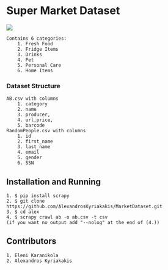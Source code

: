 # Super Market Dataset
![](https://www.naftemporiki.gr/fu/p/1493489/638/399/0x000000000167101b/2/2.jpg)
    
    Contains 6 categories:
        1. Fresh Food
        2. Fridge Items
        3. Drinks
        4. Pet
        5. Personal Care
        6. Home Items
### Dataset Structure
    AB.csv with columns
        1. category
        2. name
        3. producer,
        4. url,price,
        5. barcode
    RandomPeople.csv with columns
        1. id
        2. first_name
        3. last_name
        4. email
        5. gender
        6. SSN

## Installation and Running

    1. $ pip install scrapy
    2. $ git clone https://github.com/AlexandrosKyriakakis/MarketDataset.git
    3. $ cd alex
    4. $ scrapy crawl ab -o ab.csv -t csv
    (if you want no output add "--nolog" at the end of (4.))

## Contributors

    1. Eleni Karanikola
    2. Alexandros Kyriakakis
